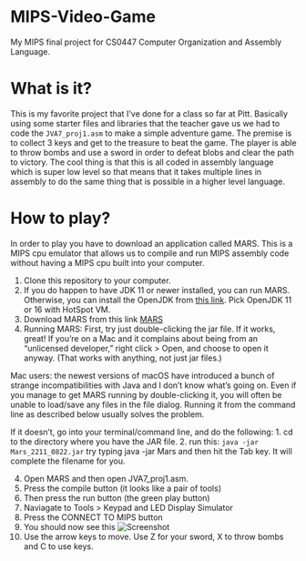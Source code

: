 # MIPS-Video-Game
My MIPS final project for CS0447 Computer Organization and Assembly Language.

# What is it?
This is my favorite project that I've done for a class so far at Pitt. Basically using some starter files and libraries that the teacher gave us we had to code the `JVA7_proj1.asm` to make a simple adventure game. The premise is to collect 3 keys and get to the treasure to beat the game. The player is able to throw bombs and use a sword in order to defeat blobs and clear the path to victory. The cool thing is that this is all coded in assembly language which is super low level so that means that it takes multiple lines in assembly to do the same thing that is possible in a higher level language.

# How to play?
In order to play you have to download an application called MARS. This is a MIPS cpu emulator that allows us to compile and run MIPS assembly code without having a MIPS cpu built into your computer.

1. Clone this repository to your computer.
2. If you do happen to have JDK 11 or newer installed, you can run MARS. Otherwise, you can install the OpenJDK from [this link](https://adoptopenjdk.net/index.html). Pick OpenJDK 11 or 16 with HotSpot VM.
3. Download MARS from this link [MARS](https://jarrettbillingsley.github.io/teaching/classes/cs0447/software/Mars_2211_0822.jar)
4. Running MARS:
First, try just double-clicking the jar file. If it works, great! If you’re on a Mac and it complains about being from an “unlicensed developer,” right click > Open, and choose to open it anyway. (That works with anything, not just jar files.)

Mac users: the newest versions of macOS have introduced a bunch of strange incompatibilities with Java and I don’t know what’s going on. Even if you manage to get MARS running by double-clicking it, you will often be unable to load/save any files in the file dialog. Running it from the command line as described below usually solves the problem.

If it doesn’t, go into your terminal/command line, and do the following:
    1. cd to the directory where you have the JAR file.
    2. run this: `java -jar Mars_2211_0822.jar`
    try typing java -jar Mars and then hit the Tab key. It will complete the filename for you.
    
4. Open MARS and then open JVA7_proj1.asm.
5. Press the compile button (it looks like a pair of tools)
6. Then press the run button (the green play button)
7. Naviagate to Tools > Keypad and LED Display Simulator
8. Press the CONNECT TO MIPS button
9. You should now see this
![Screenshot](https://user-images.githubusercontent.com/35745239/157386130-fbda8efd-ce3a-4340-9de6-a870f09d3a41.png)
10. Use the arrow keys to move. Use Z for your sword, X to throw bombs and C to use keys.
